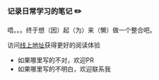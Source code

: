 ### 记录日常学习的笔记 ✏️

唔。。。终于想（因）起（为）来（懒）做一个整合吧。

访问[线上地址](https://notebook.chemputer.top)获得更好的阅读体验

- 如果哪里写的不对，欢迎PR
- 如果哪里写的不明白，欢迎联系我
